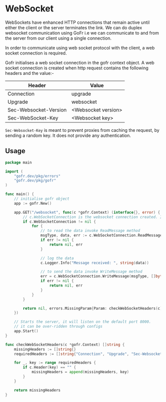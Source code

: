 # WebSocket

WebSockets have enhanced HTTP connections that remain active until either the client or the server terminates the link. We can do duplex websocket communication using GoFr i.e we can communicate to and from the server from our client using a single connection.

In order to communicate using web socket protocol with the client, a web socket connection is required.

Gofr initialises a web socket connection in the gofr context object. A web socket connection is created when http request contains the following headers and the value:-

| Header                | Value                |
| --------------------- | -------------------- |
| Connection            | upgrade              |
| Upgrade               | websocket            |
| Sec-Websocket-Version | <Websocket version\> |
| Sec-WebSocket-Key     | <Websocket key\>     |

`Sec-Websocket-Key` is meant to prevent proxies from caching the request, by sending a random key. It does not provide any authentication.

## Usage

```go
package main

import (
	"gofr.dev/pkg/errors"
	"gofr.dev/pkg/gofr"
)

func main() {
	// initialise gofr object
	app := gofr.New()

	app.GET("/websocket", func(c *gofr.Context) (interface{}, error) {
		// c.WebSocketConnection is the websocket connection created. It is created only if request headers contain all the 4 header-value pair mentioned above.
		if c.WebSocketConnection != nil {
			for {
				// to read the data invoke ReadMessage method
				msgType, data, err := c.WebSocketConnection.ReadMessage()
				if err != nil {
					return nil, err
				}

				// log the data
				c.Logger.Info("Message received: ", string(data))

				// to send the data invoke WriteMessage method
				err = c.WebSocketConnection.WriteMessage(msgType, []byte("send message using web socket connection"))
				if err != nil {
					return nil, err
				}
			}
		}

		return nil, errors.MissingParam{Param: checkWebSocketHeaders(c)}
	})

	// Starts the server, it will listen on the default port 8000.
	// it can be over-ridden through configs
	app.Start()
}

func checkWebSocketHeaders(c *gofr.Context) []string {
	missingHeaders := []string{}
	requiredHeaders := []string{"Connection", "Upgrade", "Sec-Websocket-Version", "Sec-WebSocket-Key"}

	for _, key := range requiredHeaders {
		if c.Header(key) == "" {
			missingHeaders = append(missingHeaders, key)
		}
	}

	return missingHeaders
}
```
